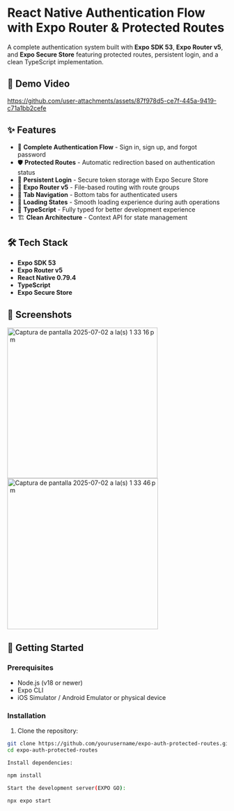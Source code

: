 # React Native Authentication Flow with Expo Router & Protected Routes

A complete authentication system built with **Expo SDK 53**, **Expo Router v5**, and **Expo Secure Store** featuring protected routes, persistent login, and a clean TypeScript implementation.

## 🎥 Demo Video

https://github.com/user-attachments/assets/87f978d5-ce7f-445a-9419-c71a1bb2cefe

## ✨ Features

- 🔐 **Complete Authentication Flow** - Sign in, sign up, and forgot password
- 🛡️ **Protected Routes** - Automatic redirection based on authentication status
- 💾 **Persistent Login** - Secure token storage with Expo Secure Store
- 🚀 **Expo Router v5** - File-based routing with route groups
- 📱 **Tab Navigation** - Bottom tabs for authenticated users
- 🔄 **Loading States** - Smooth loading experience during auth operations
- 🎯 **TypeScript** - Fully typed for better development experience
- 🏗️ **Clean Architecture** - Context API for state management

## 🛠️ Tech Stack

- **Expo SDK 53**
- **Expo Router v5**
- **React Native 0.79.4**
- **TypeScript**
- **Expo Secure Store**

## 📱 Screenshots
<img width="345" alt="Captura de pantalla 2025-07-02 a la(s) 1 33 16 p  m" src="https://github.com/user-attachments/assets/ce8c92b0-1e64-40ec-ad85-a16a4add2ec5" />
<img width="346" alt="Captura de pantalla 2025-07-02 a la(s) 1 33 46 p  m" src="https://github.com/user-attachments/assets/b4b9c40a-c522-437d-8eb9-0c24aaeda9be" />



## 🚀 Getting Started

### Prerequisites

- Node.js (v18 or newer)
- Expo CLI
- iOS Simulator / Android Emulator or physical device

### Installation

1. Clone the repository:
```bash
git clone https://github.com/yourusername/expo-auth-protected-routes.git
cd expo-auth-protected-routes

Install dependencies:

npm install

Start the development server(EXPO GO):

npx expo start

